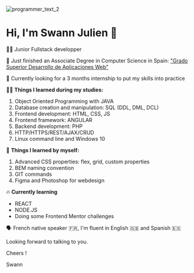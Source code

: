
![programmer_text_2](https://user-images.githubusercontent.com/79744175/175014145-970bfea3-2234-4045-8ef5-ec94c651f48b.jpg)

# Hi, I'm Swann Julien 👋

👨‍💻 Junior Fullstack developper

🚀 Just finished an Associate Degree in Computer Science in Spain: ["Grado Superior Desarrollo de Aplicaciones Web"](https://www.fp-informatica.com/daw-desarrollo-de-aplicaciones-web/)

📣 Currently looking for a 3 months internship to put my skills into practice


👨‍🎓 **Things I learned during my studies:** 
1. Object Oriented Programming with JAVA
2. Database creation and manipulation: SQL (DDL, DML, DCL)
3. Frontend development: HTML, CSS, JS
4. Frontend framework: ANGULAR
5. Backend development: PHP
6. HTTP/HTTPS/REST/AJAX/CRUD
7. Linux command line and Windows 10 


🌱 **Things I learned by myself:**
1. Advanced CSS properties: flex, grid, custom properties
2. BEM naming convention
3. GIT commands
4. Figma and Photoshop for webdesign

🔥 **Currently learning** 
- REACT
- NODE.JS 
- Doing some Frontend Mentor challenges

🗣️ French native speaker 🇫🇷, I'm fluent in English 🇬🇧 and Spanish 🇪🇸 

Looking forward to talking to you.

Cheers !

Swann

